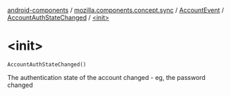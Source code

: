 [android-components](../../../index.md) / [mozilla.components.concept.sync](../../index.md) / [AccountEvent](../index.md) / [AccountAuthStateChanged](index.md) / [&lt;init&gt;](./-init-.md)

# &lt;init&gt;

`AccountAuthStateChanged()`

The authentication state of the account changed - eg, the password changed

